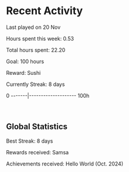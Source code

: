# Recent Activity
Last played on 20 Nov  

Hours spent this week: 0.53  

Total hours spent: 22.20  

Goal: 100 hours  

Reward: Sushi  

Currently Streak: 8 days 

0 -------|-------------------- 100h  
<br><br>

## Global Statistics
Best Streak: 8 days

Rewards received: Samsa

Achievements received: Hello World (Oct. 2024)
